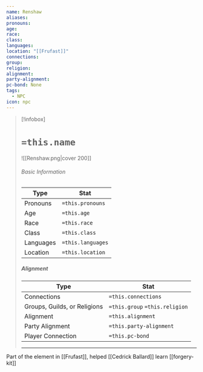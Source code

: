 ```yaml
---
name: Renshaw
aliases: 
pronouns: 
age: 
race: 
class: 
languages: 
location: "[[Frufast]]"
connections: 
group: 
religion: 
alignment: 
party-alignment: 
pc-bond: None
tags:
  - NPC
icon: npc
---
```

> [!infobox]
> # `=this.name` 
> ![[Renshaw.png|cover 200]]
> ###### Basic Information
> | Type | Stat |
> | ---- | ---- |
> | Pronouns | `=this.pronouns` |
> | Age | `=this.age` |
> |  Race | `=this.race` |
> |  Class    | `=this.class`   |
> |  Languages | `=this.languages` |
> | Location | `=this.location` |
>
> ##### Alignment
> | Type | Stat |
> | ---- | ---- |
> | Connections| `=this.connections` |
> | Groups, Guilds, or Religions | `=this.group` `=this.religion`|
> | Alignment| `=this.alignment` |
> | Party Alignment| `=this.party-alignment` |
> | Player Connection| `=this.pc-bond` |
> ---


Part of the element in [[Frufast]], helped [[Cedrick Ballard]] learn [[forgery-kit]] 
